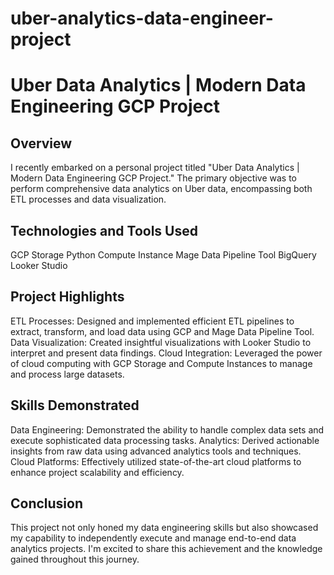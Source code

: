 # uber-analytics-data-engineer-project

# Uber Data Analytics | Modern Data Engineering GCP Project

## Overview
I recently embarked on a personal project titled "Uber Data Analytics | Modern Data Engineering GCP Project." The primary objective was to perform comprehensive data analytics on Uber data, encompassing both ETL processes and data visualization.

## Technologies and Tools Used
GCP Storage
Python
Compute Instance
Mage Data Pipeline Tool
BigQuery
Looker Studio


## Project Highlights
ETL Processes: Designed and implemented efficient ETL pipelines to extract, transform, and load data using GCP and Mage Data Pipeline Tool.
Data Visualization: Created insightful visualizations with Looker Studio to interpret and present data findings.
Cloud Integration: Leveraged the power of cloud computing with GCP Storage and Compute Instances to manage and process large datasets.


## Skills Demonstrated
Data Engineering: Demonstrated the ability to handle complex data sets and execute sophisticated data processing tasks.
Analytics: Derived actionable insights from raw data using advanced analytics tools and techniques.
Cloud Platforms: Effectively utilized state-of-the-art cloud platforms to enhance project scalability and efficiency.

## Conclusion
This project not only honed my data engineering skills but also showcased my capability to independently execute and manage end-to-end data analytics projects. I'm excited to share this achievement and the knowledge gained throughout this journey.
